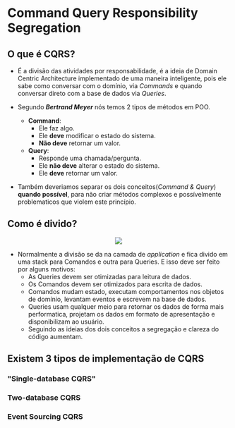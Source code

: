 # Command Query Responsibility Segregation

## O que é CQRS?
- É a divisão das atividades por responsabilidade, é a ideia de Domain Centric Architecture implementado de uma maneira inteligente, pois ele sabe como conversar com o domínio, via _Commands_ e quando conversar direto com a base de dados via _Queries_.

- Segundo _**Bertrand Meyer**_ nós temos 2 tipos de métodos em POO.
  - **Command**:
    - Ele faz algo.
    - Ele **deve** modificar o estado do sistema.
    - **Não deve** retornar um valor.
  - **Query**:
    - Responde uma chamada/pergunta.
    - Ele **não deve** alterar o estado do sistema.
    - Ele **deve** retornar um valor.
- Também deveriamos separar os dois conceitos(_Command & Query_) **quando possível**, para não criar métodos complexos e possívelmente problematicos que violem este princípio.

## Como é divido?
<p align="center">
  <img align="center" src="https://github.com/matsennin/domain-driven-design/blob/master/images/CQRS_Architecture.png" />
</p>

- Normalmente a divisão se da na camada de _application_ e fica divido em uma stack para Comandos e outra para Queries. E isso deve ser feito por alguns motivos:
  - As Queries devem ser otimizadas para leitura de dados.
  - Os Comandos devem ser otimizados para escrita de dados.
  - Comandos mudam estado, executam comportamentos nos objetos de domínio, levantam eventos e escrevem na base de dados.
  - Queries usam qualquer meio para retornar os dados de forma mais performatica, projetam os dados em formato de apresentação e disponibilizam ao usuário.
  - Seguindo as ideias dos dois conceitos a segregação e clareza do código aumentam.
  
## Existem 3 tipos de implementação de CQRS
  ### "Single-database CQRS"
  
  ### Two-database CQRS
  
  ### Event Sourcing CQRS

